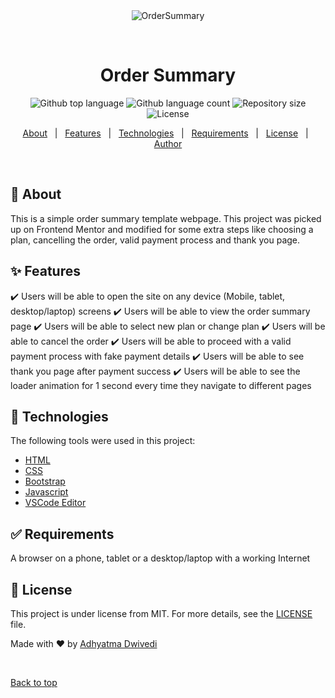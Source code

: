 <div align="center" id="top"> 
  <img src="./.github/app.gif" alt="OrderSummary" />

  &#xa0;
</div>

<h1 align="center">Order Summary</h1>

<p align="center">
  <img alt="Github top language" src="https://img.shields.io/github/languages/top/r00kieAd/OrderSummary?color=56BEB8">

  <img alt="Github language count" src="https://img.shields.io/github/languages/count/r00kieAd/OrderSummary?color=56BEB8">

  <img alt="Repository size" src="https://img.shields.io/github/repo-size/r00kieAd/OrderSummary?color=56BEB8">

  <img alt="License" src="https://img.shields.io/github/license/r00kieAd/OrderSummary?color=56BEB8">
</p>

<p align="center">
  <a href="#dart-about">About</a> &#xa0; | &#xa0; 
  <a href="#sparkles-features">Features</a> &#xa0; | &#xa0;
  <a href="#rocket-technologies">Technologies</a> &#xa0; | &#xa0;
  <a href="#white_check_mark-requirements">Requirements</a> &#xa0; | &#xa0;
  <a href="#memo-license">License</a> &#xa0; | &#xa0;
  <a href="https://github.com/{{YOUR_GITHUB_USERNAME}}" target="_blank">Author</a>
</p>

<br>

## :dart: About ##

This is a simple order summary template webpage. This project was picked up on Frontend Mentor and modified for some extra steps like choosing a plan, cancelling the order, valid payment process and thank you page.

## :sparkles: Features ##

:heavy_check_mark: Users will be able to open the site on any device (Mobile, tablet, desktop/laptop) screens
:heavy_check_mark: Users will be able to view the order summary page
:heavy_check_mark: Users will be able to select new plan or change plan
:heavy_check_mark: Users will be able to cancel the order
:heavy_check_mark: Users will be able to proceed with a valid payment process with fake payment details
:heavy_check_mark: Users will be able to see thank you page after payment success
:heavy_check_mark: Users will be able to see the loader animation for 1 second every time they navigate to different pages

## :rocket: Technologies ##

The following tools were used in this project:

- [HTML](https://www.w3schools.com/html/default.asp)
- [CSS](https://www.w3schools.com/css/default.asp)
- [Bootstrap](https://getbootstrap.com/docs/5.2/getting-started/introduction/)
- [Javascript](https://www.w3schools.com/js/default.asp)
- [VSCode Editor](https://code.visualstudio.com/)

## :white_check_mark: Requirements ##

A browser on a phone, tablet or a desktop/laptop with a working Internet

## :memo: License ##

This project is under license from MIT. For more details, see the [LICENSE](LICENSE) file.


Made with :heart: by <a href="https://github.com/r00kieAd" target="_blank">Adhyatma Dwivedi</a>

&#xa0;

<a href="#top">Back to top</a>
